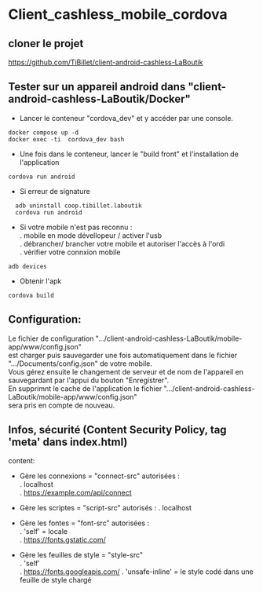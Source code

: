 # Client_cashless_mobile_cordova

## cloner le projet
https://github.com/TiBillet/client-android-cashless-LaBoutik

## Tester sur un appareil android dans "client-android-cashless-LaBoutik/Docker"
- Lancer le conteneur "cordova_dev" et y accéder par une console.
```
docker compose up -d
docker exec -ti  cordova_dev bash
```

- Une fois dans le conteneur, lancer le "build front" et l'installation de l'application
```
cordova run android
```

- Si erreur de signature
```
  adb uninstall coop.tibillet.laboutik
  cordova run android
```
 
- Si votre mobile n'est pas reconnu :   
. mobile en mode dévellopeur / activer l'usb   
. débrancher/ brancher votre mobile et autoriser l'accès à l'ordi   
. vérifier votre connxion mobile   
```
adb devices
```

- Obtenir l'apk   
```
cordova build
```

## Configuration:
Le fichier de configuration ".../client-android-cashless-LaBoutik/mobile-app/www/config.json"  
est charger puis sauvegarder une fois automatiquement dans le fichier ".../Documents/config.json" de votre mobile.   
Vous gérez ensuite le changement de serveur et de nom de l'appareil en sauvegardant par l'appui du bouton "Enregistrer".   
En supprimnt le cache de l'application le fichier ".../client-android-cashless-LaBoutik/mobile-app/www/config.json"  
sera pris en compte de nouveau.

## Infos, sécurité (Content Security Policy, tag 'meta' dans index.html)
content:   
- Gère les connexions = "connect-src" autorisées :     
  . localhost   
  . https://example.com/api/connect   

- Gère les scriptes = "script-src" autorisés :
  . localhost

- Gère les fontes = "font-src" autorisées :  
  . 'self' = locale   
  . https://fonts.gstatic.com/   

- Gère les feuilles de style = "style-src"   
  . 'self'   
  . https://fonts.googleapis.com/
  . 'unsafe-inline' = le style codé dans une feuille de style chargé
